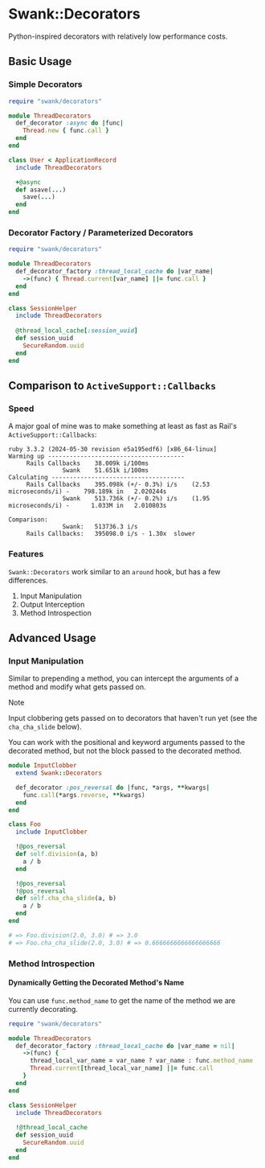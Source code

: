 # Swank::Decorators

Python-inspired decorators with relatively low performance costs. 

## Basic Usage

### Simple Decorators

``` ruby
require "swank/decorators"

module ThreadDecorators
  def_decorator :async do |func|
    Thread.new { func.call }
  end
end

class User < ApplicationRecord
  include ThreadDecorators

  +@async
  def asave(...)
    save(...)
  end
end
```

### Decorator Factory / Parameterized Decorators

``` ruby
require "swank/decorators"

module ThreadDecorators
  def_decorator_factory :thread_local_cache do |var_name|
    ->(func) { Thread.current[var_name] ||= func.call }
  end
end

class SessionHelper
  include ThreadDecorators
 
  @thread_local_cache[:session_uuid]
  def session_uuid
    SecureRandom.uuid
  end
end
```

## Comparison to `ActiveSupport::Callbacks`

### Speed

A major goal of mine was to make something at least as fast as Rail's `ActiveSupport::Callbacks`:

``` 
ruby 3.3.2 (2024-05-30 revision e5a195edf6) [x86_64-linux]
Warming up --------------------------------------
     Rails Callbacks    38.009k i/100ms
               Swank    51.651k i/100ms
Calculating -------------------------------------
     Rails Callbacks    395.098k (+/- 0.3%) i/s    (2.53 microseconds/i) -    798.189k in   2.020244s
               Swank    513.736k (+/- 0.2%) i/s    (1.95 microseconds/i) -      1.033M in   2.010803s

Comparison:
               Swank:   513736.3 i/s
     Rails Callbacks:   395098.0 i/s - 1.30x  slower

```

### Features

`Swank::Decorators` work similar to an `around` hook, but has a few differences.

1. Input Manipulation
2. Output Interception
3. Method Introspection

## Advanced Usage

### Input Manipulation

Similar to prepending a method, you can intercept the arguments of a method and
modify what gets passed on.

> [!NOTE]
>
> Input clobbering gets passed on to decorators that haven't run yet (see the `cha_cha_slide` below).

You can work with the positional and keyword arguments passed to the decorated
method, but not the block passed to the decorated method.

``` ruby
module InputClobber
  extend Swank::Decorators

  def_decorator :pos_reversal do |func, *args, **kwargs|
    func.call(*args.reverse, **kwargs)
  end
end

class Foo
  include InputClobber

  !@pos_reversal
  def self.division(a, b)
    a / b
  end

  !@pos_reversal
  !@pos_reversal
  def self.cha_cha_slide(a, b)
    a / b
  end
end

# => Foo.division(2.0, 3.0) # => 3.0
# => Foo.cha_cha_slide(2.0, 3.0) # => 0.6666666666666666666
```

### Method Introspection

#### Dynamically Getting the Decorated Method's Name

You can use `func.method_name` to get the name of the method we are currently decorating.

``` ruby
require "swank/decorators"

module ThreadDecorators
  def_decorator_factory :thread_local_cache do |var_name = nil|
    ->(func) { 
      thread_local_var_name = var_name ? var_name : func.method_name
      Thread.current[thread_local_var_name] ||= func.call 
    }
  end
end

class SessionHelper
  include ThreadDecorators
 
  !@thread_local_cache
  def session_uuid
    SecureRandom.uuid
  end
end
```
